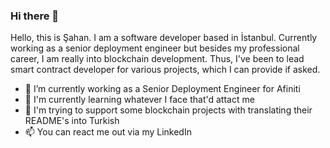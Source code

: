 ### Hi there 👋

Hello, this is Şahan. I am a software developer based in İstanbul. Currently working as a senior deployment engineer but besides my professional career, I am really into blockchain development. Thus, I've been to lead smart contract developer for various projects, which I can provide if asked.

- 🔭 I’m currently working as a Senior Deployment Engineer for Afiniti
- 🌱 I'm currently learning whatever I face that'd attact me
- 🤔 I'm trying to support some blockchain projects with translating their README's into Turkish
- 📫 You can react me out via my LinkedIn


<!--
**sahancava/sahancava** is a ✨ _special_ ✨ repository because its `README.md` (this file) appears on your GitHub profile.

Here are some ideas to get you started:

- 🔭 I’m currently working on ...
- 🌱 I’m currently learning ...
- 👯 I’m looking to collaborate on ...
- 🤔 I’m looking for help with ...
- 💬 Ask me about ...
- 📫 How to reach me: ...
- 😄 Pronouns: ...
- ⚡ Fun fact: ...
-->
